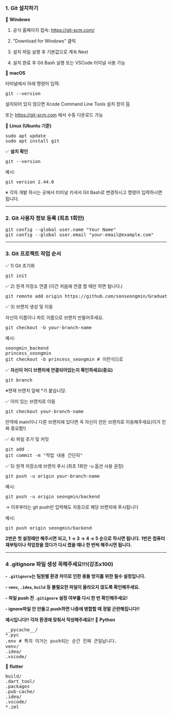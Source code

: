 ### 1. Git 설치하기

🔹 **Windows**

1) 공식 홈페이지 접속: https://git-scm.com/

2) "Download for Windows" 클릭

3) 설치 파일 실행 후 기본값으로 계속 Next

4) 설치 완료 후 Git Bash 실행 또는 VSCode 터미널 사용 가능

🔹 **macOS**

터미널에서 아래 명령어 입력:

<pre>git --version</pre>

설치되어 있지 않으면 Xcode Command Line Tools 설치 창이 뜸

또는 https://git-scm.com 에서 수동 다운로드 가능

🔹 **Linux (Ubuntu 기준)**

<pre>sudo apt update
sudo apt install git</pre>

✅ **설치 확인**

<pre>git --version</pre>

예시: 
<pre>git version 2.44.0</pre>

※ 각자 개발 하시는 곳에서 터미널 키셔서 Git Bash로 변경하시고 명령어 입력하시면 됩니다.

---

### 2. Git 사용자 정보 등록 (최초 1회만)
<pre>git config --global user.name "Your Name"
git config --global user.email "your-email@example.com"</pre>
---

### 3. Git 프로젝트 작업 순서

✅ 1) Git 초기화

<pre>git init</pre>

✅ 2) 원격 저장소 연결 (이건 처음에 연결 할 때만 하면 됩니다.)

<pre>git remote add origin https://github.com/sonseongmin/Graduate</pre>

✅ 3) 브랜치 생성 및 이동

자신의 이름이나 파트 이름으로 브랜치 만들어주세요.

<pre>git checkout -b your-branch-name</pre>

예시:

<pre>seongmin_backend
princess_seongmin
git checkout -b princess_seongmin # 이런식으로</pre>

✅ **자신이 어디 브랜치에 연결되어있는지 확인하세요(중요)**
<pre>git branch</pre>
※현재 브랜치 앞에 *가 붙습니당.

✅ 이미 있는 브랜치로 이동
<pre>git checkout your-branch-name</pre>
만약에 main이나 다른 브랜치에 있다면 꼭 자신이 만든 브랜치로 이동해주세요(이거 진짜 중요함!)

✅ 4) 파일 추가 및 커밋

<pre>git add .
git commit -m "작업 내용 간단히"</pre>

✅ 5) 원격 저장소에 브랜치 푸시
 (최초 1회만 -u 옵션 사용 권장)

<pre>git push -u origin your-branch-name</pre>

예시: 
<pre>git push -u origin seongmin/backend</pre>

→ 이후부터는 git push만 입력해도 자동으로 해당 브랜치에 푸시됩니다

예시: 
<pre>git push origin seongmin/backend</pre>

**2번은 첫 설정때만 해주시면 되고, 1 → 3 → 4 → 5 순으로 하시면 됩니다.**
**1번은 컴퓨터 재부팅이나 작업창을 껐다가 다시 켰을 때나 한 번씩 해주시면 됩니다.**

---

### 4 .gitignore 파일 생성 꼭해주세요!!!(강조x100)

**- `.gitignore`는 팀원별 환경 차이로 인한 충돌 방지를 위한 필수 설정입니다.**

**- `venv`, `.idea`, `build` 등 불필요한 파일이 올라오지 않도록 확인해주세요.**

**- 파일 push 전 `.gitignore` 설정 여부를 다시 한 번 확인해주세요!**

**- ignore파일 안 만들고 push하면 나중에 병합할 때 정말 곤란해집니다!!**

**예시입니다!! 각자 환경에 맞춰서 작성해주세요!!**
🔸 **Python**
<pre>__pycache__/
*.pyc
.env # 특히 이거는 push되는 순간 진짜 큰일납니다.
venv/
.idea/
.vscode/</pre>

🔸 **flutter**
<pre>build/
.dart_tool/
.packages
.pub-cache/
.idea/
.vscode/
*.iml</pre>
